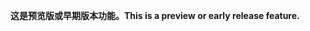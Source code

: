 <span data-ttu-id="0527b-101">**这是预览版或早期版本功能。**</span><span class="sxs-lookup"><span data-stu-id="0527b-101">**This is a preview or early release feature.**</span></span>